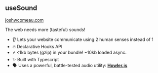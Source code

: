 ## useSound

[joshwcomeau.com](https://www.joshwcomeau.com/react/announcing-use-sound-react-hook/)

The web needs more (tasteful) sounds!

-   👂 Lets your website communicate using 2 human senses instead of 1
-   🔥 Declarative Hooks API
-   ⚡️ <1kb bytes (gzip) in your bundle! ~10kb loaded async.
-   ✨ Built with Typescript
-   🗣 Uses a powerful, battle-tested audio utility: [**Howler.js**](https://howlerjs.com/)
